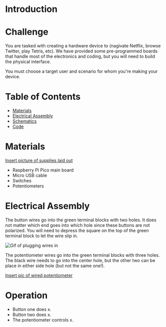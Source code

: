 # Introduction

# Challenge
You are tasked with creating a hardware device to (nagivate Netflix, browse Twitter, play Tetris, etc). We have provided some pre-programmed boards that handle most of the electronics and coding, but you will need to build the physical interface.

You must choose a target user and scenario for whom you're making your device.

# Table of Contents
- [Materials](#materials)
- [Electrical Assembly](#electrical-assembly)
- [Schematics]()
- [Code](src/README.md)

# Materials
[Insert picture of supplies laid out]()
- Raspberry Pi Pico main board
- Micro USB cable
- Switches
- Potentiometers

# Electrical Assembly
The button wires go into the green terminal blocks with two holes. It does not matter which end goes into which hole since these buttons are not polarized. You will need to depress the square on the top of the green terminal block to let the wire slip in.

![Gif of plugging wires in](assets/wiring.gif)

The potentiometer wires go into the green terminal blocks with three holes. The black wire needs to go into the center hole, but the other two can be place in either side hole (but not the same one!).

[Insert pic of wired potentiometer]()

# Operation
- Button one does x.
- Button two does x.
- The potentiometer controls x.